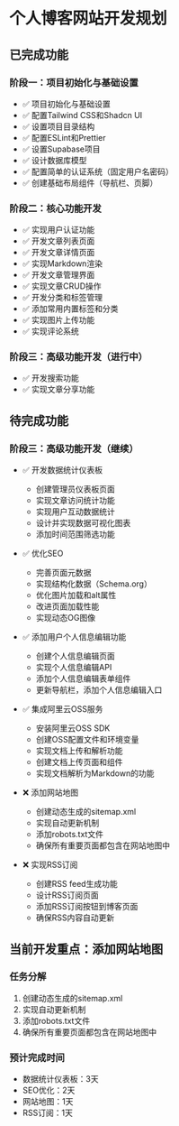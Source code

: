 # 个人博客网站开发规划

## 已完成功能

### 阶段一：项目初始化与基础设置
- ✅ 项目初始化与基础设置
- ✅ 配置Tailwind CSS和Shadcn UI
- ✅ 设置项目目录结构
- ✅ 配置ESLint和Prettier
- ✅ 设置Supabase项目
- ✅ 设计数据库模型
- ✅ 配置简单的认证系统（固定用户名密码）
- ✅ 创建基础布局组件（导航栏、页脚）

### 阶段二：核心功能开发
- ✅ 实现用户认证功能
- ✅ 开发文章列表页面
- ✅ 开发文章详情页面
- ✅ 实现Markdown渲染
- ✅ 开发文章管理界面
- ✅ 实现文章CRUD操作
- ✅ 开发分类和标签管理
- ✅ 添加常用内置标签和分类
- ✅ 实现图片上传功能
- ✅ 实现评论系统

### 阶段三：高级功能开发（进行中）
- ✅ 开发搜索功能
- ✅ 实现文章分享功能

## 待完成功能

### 阶段三：高级功能开发（继续）
- ✅ 开发数据统计仪表板
  - 创建管理员仪表板页面
  - 实现文章访问统计功能
  - 实现用户互动数据统计
  - 设计并实现数据可视化图表
  - 添加时间范围筛选功能

- ✅ 优化SEO
  - 完善页面元数据
  - 实现结构化数据（Schema.org）
  - 优化图片加载和alt属性
  - 改进页面加载性能
  - 实现动态OG图像

- ✅ 添加用户个人信息编辑功能
  - 创建个人信息编辑页面
  - 实现个人信息编辑API
  - 添加个人信息编辑表单组件
  - 更新导航栏，添加个人信息编辑入口

- ✅ 集成阿里云OSS服务
  - 安装阿里云OSS SDK
  - 创建OSS配置文件和环境变量
  - 实现文档上传和解析功能
  - 创建文档上传页面和组件
  - 实现文档解析为Markdown的功能

- ❌ 添加网站地图
  - 创建动态生成的sitemap.xml
  - 实现自动更新机制
  - 添加robots.txt文件
  - 确保所有重要页面都包含在网站地图中

- ❌ 实现RSS订阅
  - 创建RSS feed生成功能
  - 设计RSS订阅页面
  - 添加RSS订阅按钮到博客页面
  - 确保RSS内容自动更新

## 当前开发重点：添加网站地图

### 任务分解
1. 创建动态生成的sitemap.xml
2. 实现自动更新机制
3. 添加robots.txt文件
4. 确保所有重要页面都包含在网站地图中

### 预计完成时间
- 数据统计仪表板：3天
- SEO优化：2天
- 网站地图：1天
- RSS订阅：1天
